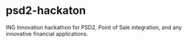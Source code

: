 # psd2-hackaton
ING Innovation hackathon for PSD2, Point of Sale integration, and any innovative financial applications.
